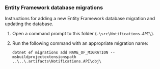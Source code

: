 ### Entity Framework database migrations

Instructions for adding a new Entity Framework database migration and updating the database.

1. Open a command prompt to this folder (`.\src\Notifications.API\`).

2. Run the following command with an appropriate migration name:

   `dotnet ef migrations add NAME_OF_MIGRATION --msbuildprojectextensionspath ..\..\.artifacts\Notifications.API\obj\`
